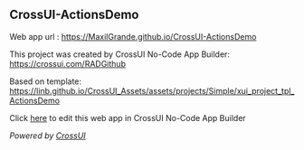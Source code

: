 ## CrossUI-ActionsDemo
Web app url : https://MaxilGrande.github.io/CrossUI-ActionsDemo

This project was created by CrossUI No-Code App Builder: https://crossui.com/RADGithub

Based on template: https://linb.github.io/CrossUI_Assets/assets/projects/Simple/xui_project_tpl_ActionsDemo

Click [here](https://crossui.com/RADGithub/#!from=github&owner=MaxilGrande&repo=CrossUI-ActionsDemo) to edit this web app in CrossUI No-Code App Builder

<i>Powered by [CrossUI](https://crossui.com)</i>
